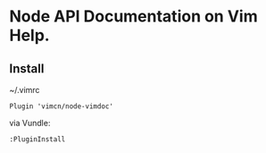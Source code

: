 # Node API Documentation on Vim Help.

## Install

~/.vimrc

```
Plugin 'vimcn/node-vimdoc'
```

via Vundle:

```
:PluginInstall
```
